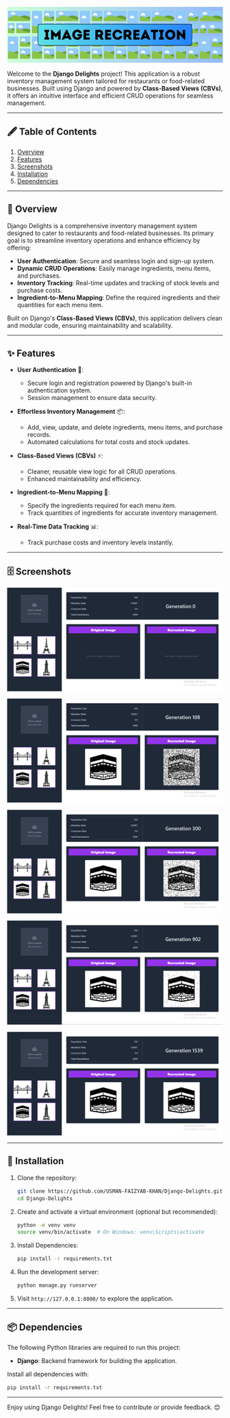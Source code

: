 ![Banner](./Screenshots/banner.png)

Welcome to the **Django Delights** project! This application is a robust inventory management system tailored for restaurants or food-related businesses. Built using Django and powered by **Class-Based Views (CBVs)**, it offers an intuitive interface and efficient CRUD operations for seamless management.

---

## 🖋 Table of Contents
1. [Overview](#-overview)
2. [Features](#-features)
3. [Screenshots](#-screenshots)
4. [Installation](#-installation)
5. [Dependencies](#-dependencies)

---

## 📜 Overview

Django Delights is a comprehensive inventory management system designed to cater to restaurants and food-related businesses. Its primary goal is to streamline inventory operations and enhance efficiency by offering:

- **User Authentication**: Secure and seamless login and sign-up system.
- **Dynamic CRUD Operations**: Easily manage ingredients, menu items, and purchases.
- **Inventory Tracking**: Real-time updates and tracking of stock levels and purchase costs.
- **Ingredient-to-Menu Mapping**: Define the required ingredients and their quantities for each menu item.

Built on Django's **Class-Based Views (CBVs)**, this application delivers clean and modular code, ensuring maintainability and scalability.

---

## ✨ Features

- **User Authentication** 🔑:
  - Secure login and registration powered by Django's built-in authentication system.
  - Session management to ensure data security.

- **Effortless Inventory Management** 📦:
  - Add, view, update, and delete ingredients, menu items, and purchase records.
  - Automated calculations for total costs and stock updates.

- **Class-Based Views (CBVs)** ⚡:
  - Cleaner, reusable view logic for all CRUD operations.
  - Enhanced maintainability and efficiency.
 
- **Ingredient-to-Menu Mapping** 🧾:
  - Specify the ingredients required for each menu item.
  - Track quantities of ingredients for accurate inventory management.

- **Real-Time Data Tracking** 📊:
  - Track purchase costs and inventory levels instantly.

---

## 🗄 Screenshots

![Main Page](./Screenshots/main-screen.png)

![Recreation of image 1](./Screenshots/recreation-1.png)

![Recreation of image 2](./Screenshots/recreation-2.png)

![Recreation of image 3](./Screenshots/recreation-3.png)

![Recreation of image 4](./Screenshots/recreation-4.png)

---

## 🚀 Installation

1. Clone the repository:
   ```bash
   git clone https://github.com/USMAN-FAIZYAB-KHAN/Django-Delights.git
   cd Django-Delights
   ```

2. Create and activate a virtual environment (optional but recommended):
   ```bash
   python -m venv venv
   source venv/bin/activate  # On Windows: venv\Scripts\activate
   ```

3. Install Dependencies:
   ```bash
   pip install -r requirements.txt
   ```

4. Run the development server:
   ```bash
   python manage.py runserver
   ```

5. Visit `http://127.0.0.1:8000/` to explore the application.

---

## 📦 Dependencies

The following Python libraries are required to run this project:

- **Django**: Backend framework for building the application.

Install all dependencies with:
```bash
pip install -r requirements.txt
```

---

Enjoy using Django Delights! Feel free to contribute or provide feedback. 😊
